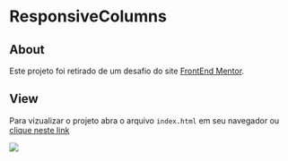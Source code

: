 # ResponsiveColumns

## About 

Este projeto foi retirado de um desafio do site [FrontEnd Mentor](https://www.frontendmentor.io/challenges/3column-preview-card-component-pH92eAR2-). 

## View 

Para vizualizar o projeto abra o arquivo `index.html` em seu navegador ou [clique neste link](https://gabrielnicolim.github.io/ResponsiveColumns/)

<img src="https://user-images.githubusercontent.com/69210720/116816905-522bff00-ab3a-11eb-8a3c-3bd864c21ef8.png">
